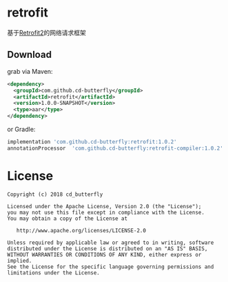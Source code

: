 retrofit 
========

基于[Retrofit2][1]的网络请求框架 

Download
--------

grab via Maven:
```xml
<dependency>
  <groupId>com.github.cd-butterfly</groupId>
  <artifactId>retrofit</artifactId>
  <version>1.0.0-SNAPSHOT</version>
  <type>aar</type>
</dependency>
```
or Gradle:
```groovy
implementation 'com.github.cd-butterfly:retrofit:1.0.2'
annotationProcessor  'com.github.cd-butterfly:retrofit-compiler:1.0.2'
```

License
=======

    Copyright (c) 2018 cd_butterfly
    
    Licensed under the Apache License, Version 2.0 (the "License");
    you may not use this file except in compliance with the License.
    You may obtain a copy of the License at

       http://www.apache.org/licenses/LICENSE-2.0

    Unless required by applicable law or agreed to in writing, software
    distributed under the License is distributed on an "AS IS" BASIS,
    WITHOUT WARRANTIES OR CONDITIONS OF ANY KIND, either express or implied.
    See the License for the specific language governing permissions and
    limitations under the License.

[1]: https://square.github.io/retrofit/
